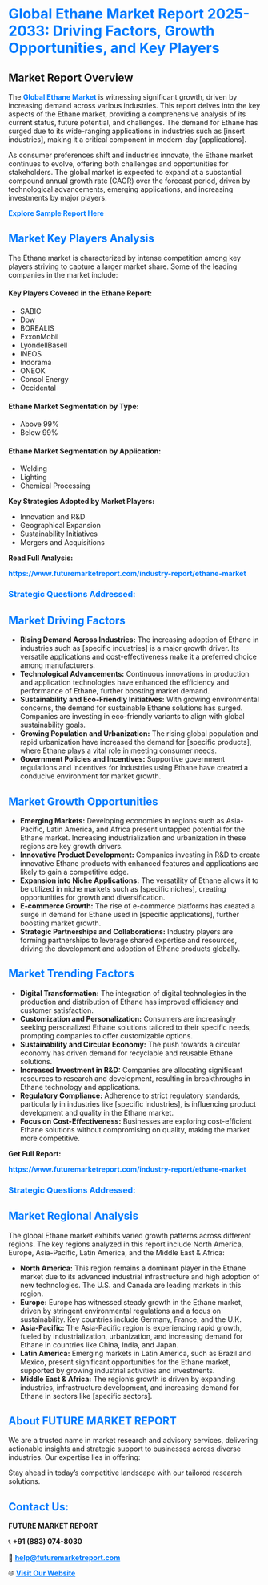 <h1 style="color: #007BFF;">Global Ethane Market Report 2025-2033: Driving Factors, Growth Opportunities, and Key Players</h1>

<section id="overview">
<h2>Market Report Overview</h2>
<p>The <a href="https://www.futuremarketreport.com/industry-report/ethane-market" style="color: #007BFF; text-decoration: none;"><strong>Global Ethane Market</strong></a> is witnessing significant growth, driven by increasing demand across various industries. This report delves into the key aspects of the Ethane market, providing a comprehensive analysis of its current status, future potential, and challenges. The demand for Ethane has surged due to its wide-ranging applications in industries such as [insert industries], making it a critical component in modern-day [applications].</p>
<p>As consumer preferences shift and industries innovate, the Ethane market continues to evolve, offering both challenges and opportunities for stakeholders. The global market is expected to expand at a substantial compound annual growth rate (CAGR) over the forecast period, driven by technological advancements, emerging applications, and increasing investments by major players.</p>
</section>

<section id="overview">
<p><a href="https://www.futuremarketreport.com/request-sample/reportId=107867" style="color: #007BFF; text-decoration: none;"><strong>Explore Sample Report Here</strong></a></p>
</section>

<section id="key-players">
<h2 style="color: #007BFF;">Market Key Players Analysis</h2>
<p>The Ethane market is characterized by intense competition among key players striving to capture a larger market share. Some of the leading companies in the market include:</p>
<h4>Key Players Covered in the Ethane Report:</h4>
<ul><li>SABIC</li><li>Dow</li><li>BOREALIS</li><li>ExxonMobil</li><li>LyondellBasell</li><li>INEOS</li><li>Indorama</li><li>ONEOK</li><li>Consol Energy</li><li>Occidental</li></ul>
<h4>Ethane Market Segmentation by Type:</h4>
<ul><li>Above 99%</li><li>Below 99%</li></ul>

<h4>Ethane Market Segmentation by Application:</h4>
<ul><li>Welding</li><li>Lighting</li><li>Chemical Processing</li></ul>
<p><strong>Key Strategies Adopted by Market Players:</strong></p>
<ul>
<li>Innovation and R&D</li>
<li>Geographical Expansion</li>
<li>Sustainability Initiatives</li>
<li>Mergers and Acquisitions</li>
</ul>
</section>

<section>
<p><strong>Read Full Analysis: </strong></p><a href="https://www.futuremarketreport.com/industry-report/ethane-market" style="color: #007BFF; text-decoration: none;"><strong>https://www.futuremarketreport.com/industry-report/ethane-market</strong></a>
<h3 style="color: #007BFF;">Strategic Questions Addressed:</h3>
</section>

<section id="driving-factors">
<h2 style="color: #007BFF;">Market Driving Factors</h2>
<ul>
<li><strong>Rising Demand Across Industries:</strong> The increasing adoption of Ethane in industries such as [specific industries] is a major growth driver. Its versatile applications and cost-effectiveness make it a preferred choice among manufacturers.</li>
<li><strong>Technological Advancements:</strong> Continuous innovations in production and application technologies have enhanced the efficiency and performance of Ethane, further boosting market demand.</li>
<li><strong>Sustainability and Eco-Friendly Initiatives:</strong> With growing environmental concerns, the demand for sustainable Ethane solutions has surged. Companies are investing in eco-friendly variants to align with global sustainability goals.</li>
<li><strong>Growing Population and Urbanization:</strong> The rising global population and rapid urbanization have increased the demand for [specific products], where Ethane plays a vital role in meeting consumer needs.</li>
<li><strong>Government Policies and Incentives:</strong> Supportive government regulations and incentives for industries using Ethane have created a conducive environment for market growth.</li>
</ul>
</section>

<section id="growth-opportunities">
<h2 style="color: #007BFF;">Market Growth Opportunities</h2>
<ul>
<li><strong>Emerging Markets:</strong> Developing economies in regions such as Asia-Pacific, Latin America, and Africa present untapped potential for the Ethane market. Increasing industrialization and urbanization in these regions are key growth drivers.</li>
<li><strong>Innovative Product Development:</strong> Companies investing in R&D to create innovative Ethane products with enhanced features and applications are likely to gain a competitive edge.</li>
<li><strong>Expansion into Niche Applications:</strong> The versatility of Ethane allows it to be utilized in niche markets such as [specific niches], creating opportunities for growth and diversification.</li>
<li><strong>E-commerce Growth:</strong> The rise of e-commerce platforms has created a surge in demand for Ethane used in [specific applications], further boosting market growth.</li>
<li><strong>Strategic Partnerships and Collaborations:</strong> Industry players are forming partnerships to leverage shared expertise and resources, driving the development and adoption of Ethane products globally.</li>
</ul>
</section>

<section id="trending-factors">
<h2 style="color: #007BFF;">Market Trending Factors</h2>
<ul>
<li><strong>Digital Transformation:</strong> The integration of digital technologies in the production and distribution of Ethane has improved efficiency and customer satisfaction.</li>
<li><strong>Customization and Personalization:</strong> Consumers are increasingly seeking personalized Ethane solutions tailored to their specific needs, prompting companies to offer customizable options.</li>
<li><strong>Sustainability and Circular Economy:</strong> The push towards a circular economy has driven demand for recyclable and reusable Ethane solutions.</li>
<li><strong>Increased Investment in R&D:</strong> Companies are allocating significant resources to research and development, resulting in breakthroughs in Ethane technology and applications.</li>
<li><strong>Regulatory Compliance:</strong> Adherence to strict regulatory standards, particularly in industries like [specific industries], is influencing product development and quality in the Ethane market.</li>
<li><strong>Focus on Cost-Effectiveness:</strong> Businesses are exploring cost-efficient Ethane solutions without compromising on quality, making the market more competitive.</li>
</ul>
</section>

<section>
<p><strong>Get Full Report: </strong></p><a href="https://www.futuremarketreport.com/industry-report/ethane-market" style="color: #007BFF; text-decoration: none;"><strong>https://www.futuremarketreport.com/industry-report/ethane-market</strong></a>
<h3 style="color: #007BFF;">Strategic Questions Addressed:</h3>
</section>


<section id="regional-analysis">
<h2 style="color: #007BFF;">Market Regional Analysis</h2>
<p>The global Ethane market exhibits varied growth patterns across different regions. The key regions analyzed in this report include North America, Europe, Asia-Pacific, Latin America, and the Middle East & Africa:</p>
<ul>
<li><strong>North America:</strong> This region remains a dominant player in the Ethane market due to its advanced industrial infrastructure and high adoption of new technologies. The U.S. and Canada are leading markets in this region.</li>
<li><strong>Europe:</strong> Europe has witnessed steady growth in the Ethane market, driven by stringent environmental regulations and a focus on sustainability. Key countries include Germany, France, and the U.K.</li>
<li><strong>Asia-Pacific:</strong> The Asia-Pacific region is experiencing rapid growth, fueled by industrialization, urbanization, and increasing demand for Ethane in countries like China, India, and Japan.</li>
<li><strong>Latin America:</strong> Emerging markets in Latin America, such as Brazil and Mexico, present significant opportunities for the Ethane market, supported by growing industrial activities and investments.</li>
<li><strong>Middle East & Africa:</strong> The region’s growth is driven by expanding industries, infrastructure development, and increasing demand for Ethane in sectors like [specific sectors].</li>
</ul>
</section>

<footer>
<h2 style="color: #007BFF;">About FUTURE MARKET REPORT</h2>
<p>We are a trusted name in market research and advisory services, delivering actionable insights and strategic support to businesses across diverse industries. Our expertise lies in offering:</p>

<p>Stay ahead in today’s competitive landscape with our tailored research solutions.</p>

<h2 style="color: #007BFF;">Contact Us:</h2>
<p><strong>FUTURE MARKET REPORT</strong></p>
<p>📞 <strong>+91 (883) 074-8030</strong></p>
<p>📧 <strong><a href="mailto:help@futuremarketreport.com" style="color: #007BFF;">help@futuremarketreport.com</a></strong></p>
<p>🌐 <strong><a href="https://www.futuremarketreport.com/" style="color: #007BFF;">Visit Our Website</a></strong></p>
</footer>